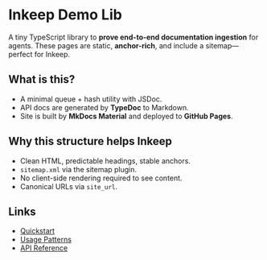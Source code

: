# Inkeep Demo Lib

A tiny TypeScript library to **prove end-to-end documentation ingestion** for agents.
These pages are static, **anchor-rich**, and include a sitemap—perfect for Inkeep.

## What is this?

- A minimal queue + hash utility with JSDoc.
- API docs are generated by **TypeDoc** to Markdown.
- Site is built by **MkDocs Material** and deployed to **GitHub Pages**.

## Why this structure helps Inkeep

- Clean HTML, predictable headings, stable anchors.
- `sitemap.xml` via the sitemap plugin.
- No client-side rendering required to see content.
- Canonical URLs via `site_url`.

## Links

- [Quickstart](guides/quickstart/)
- [Usage Patterns](guides/usage-patterns/)
- [API Reference](api/modules/)
